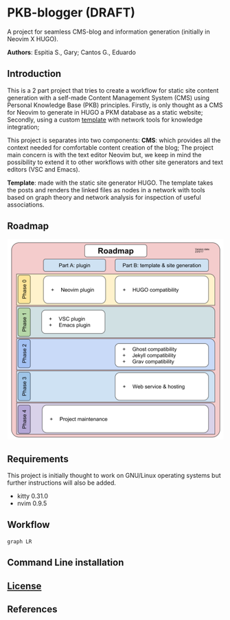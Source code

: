 # PKB-blogger (DRAFT)
A project for seamless CMS-blog and information generation (initially in Neovim X HUGO).

**Authors**: Espitia S., Gary; Cantos G., Eduardo

## Introduction 
This is a 2 part project that tries to create a workflow for static site content generation with a self-made Content Management System (CMS) using Personal Knowledge Base (PKB) principles.
Firstly, is only thought as a CMS for Neovim to generate in HUGO a PKM database as a static website; Secondly, using a custom [template](https://github.com/Stradichenko/PKM-theme) with network tools for knowledge integration; 

This project is separates into two components:
**CMS**: which provides all the context needed for comfortable content creation of the blog; 
The project main concern is with the text editor Neovim but, we keep in mind the possibility to extend it to other workflows with other site generators and text editors (VSC and Emacs).

**Template**: made with the static site generator HUGO. The template takes the posts and renders the linked files as nodes in a network with tools based on graph theory and network analysis for inspection of useful associations.

## Roadmap
![Roadmap](roadmap.svg?raw=true "v. date: 17/05/23")

## Requirements
This project is initially thought to work on GNU/Linux operating systems but further instructions will also be added.
- kitty 0.31.0
- nvim 0.9.5

## Workflow

```mermaid
graph LR
```

## Command Line installation

## [License](LICENSE)

## References
